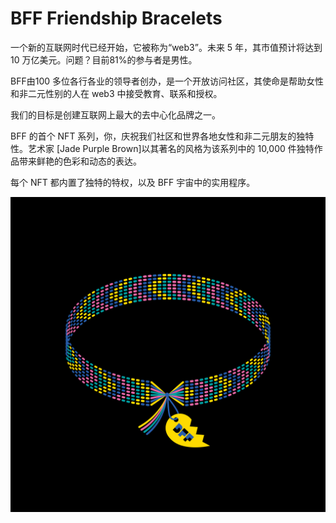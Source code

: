 # BFF Friendship Bracelets

一个新的互联网时代已经开始，它被称为“web3”。未来 5 年，其市值预计将达到 10 万亿美元。问题？目前81%的参与者是男性。

BFF由100 多位各行各业的领导者创办，是一个开放访问社区，其使命是帮助女性和非二元性别的人在 web3 中接受教育、联系和授权。

我们的目标是创建互联网上最大的去中心化品牌之一。

BFF 的首个 NFT 系列，你，庆祝我们社区和世界各地女性和非二元朋友的独特性。艺术家 [Jade Purple Brown]以其著名的风格为该系列中的 10,000 件独特作品带来鲜艳的色彩和动态的表达。

每个 NFT 都内置了独特的特权，以及 BFF 宇宙中的实用程序。

![nft](unnamed.png)
